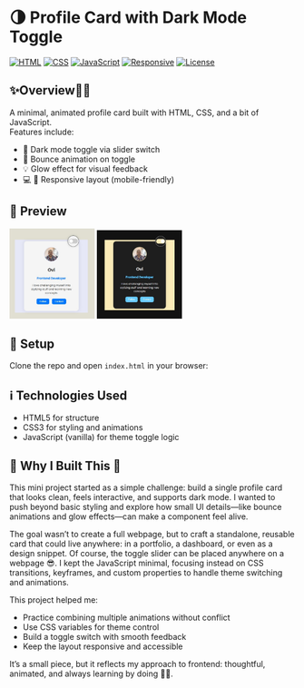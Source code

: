 # 🌗 Profile Card with Dark Mode Toggle

[![HTML](https://img.shields.io/badge/HTML-5-orange?logo=html5)](https://developer.mozilla.org/en-US/docs/Web/HTML) [![CSS](https://img.shields.io/badge/CSS-3-blue?logo=css3)](https://developer.mozilla.org/en-US/docs/Web/CSS) [![JavaScript](https://img.shields.io/badge/JS-Minimal-yellow?logo=javascript)](https://developer.mozilla.org/en-US/docs/Web/JavaScript) [![Responsive](https://img.shields.io/badge/Responsive-Yes-green)](#) [![License](https://img.shields.io/badge/License-MIT-lightgrey)](LICENSE)

## ✨Overview🙋‍♂️ 

A minimal, animated profile card built with HTML, CSS, and a bit of JavaScript.  
Features include:
- 🌙 Dark mode toggle via slider switch
- 🎯 Bounce animation on toggle
- 💡 Glow effect for visual feedback
- 💻 📱 Responsive layout (mobile-friendly)

## 📸 Preview


<span><img src="images/preview1.jpg" style="width: 150px">   <img src="images/preview2.jpg" style="width: 150px"></span>



## 🚀 Setup

Clone the repo and open `index.html` in your browser:

## ℹ Technologies Used

- HTML5 for structure
- CSS3 for styling and animations
- JavaScript (vanilla) for theme toggle logic

## 🧠 Why I Built This 🧠

This mini project started as a simple challenge: build a single profile card that looks clean, feels interactive, and supports dark mode. I wanted to push beyond basic styling and explore how small UI details—like bounce animations and glow effects—can make a component feel alive.

The goal wasn’t to create a full webpage, but to craft a standalone, reusable card that could live anywhere: in a portfolio, a dashboard, or even as a design snippet. Of course, the toggle slider can be placed anywhere on a webpage 😎. I kept the JavaScript minimal, focusing instead on CSS transitions, keyframes, and custom properties to handle theme switching and animations.

This project helped me:
- Practice combining multiple animations without conflict
- Use CSS variables for theme control
- Build a toggle switch with smooth feedback
- Keep the layout responsive and accessible

It’s a small piece, but it reflects my approach to frontend: thoughtful, animated, and always learning by doing 👨‍🔧.


